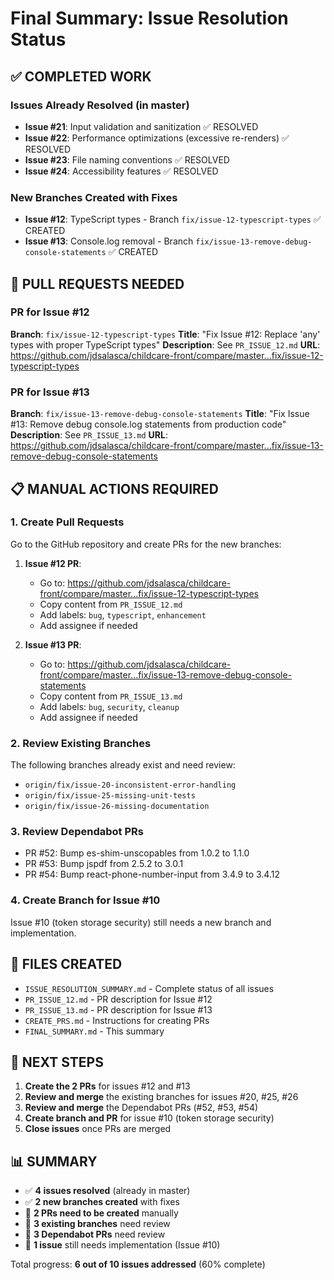 # Final Summary: Issue Resolution Status

## ✅ COMPLETED WORK

### Issues Already Resolved (in master)
- **Issue #21**: Input validation and sanitization ✅ RESOLVED
- **Issue #22**: Performance optimizations (excessive re-renders) ✅ RESOLVED  
- **Issue #23**: File naming conventions ✅ RESOLVED
- **Issue #24**: Accessibility features ✅ RESOLVED

### New Branches Created with Fixes
- **Issue #12**: TypeScript types - Branch `fix/issue-12-typescript-types` ✅ CREATED
- **Issue #13**: Console.log removal - Branch `fix/issue-13-remove-debug-console-statements` ✅ CREATED

## 🔄 PULL REQUESTS NEEDED

### PR for Issue #12
**Branch**: `fix/issue-12-typescript-types`
**Title**: "Fix Issue #12: Replace 'any' types with proper TypeScript types"
**Description**: See `PR_ISSUE_12.md`
**URL**: https://github.com/jdsalasca/childcare-front/compare/master...fix/issue-12-typescript-types

### PR for Issue #13  
**Branch**: `fix/issue-13-remove-debug-console-statements`
**Title**: "Fix Issue #13: Remove debug console.log statements from production code"
**Description**: See `PR_ISSUE_13.md`
**URL**: https://github.com/jdsalasca/childcare-front/compare/master...fix/issue-13-remove-debug-console-statements

## 📋 MANUAL ACTIONS REQUIRED

### 1. Create Pull Requests
Go to the GitHub repository and create PRs for the new branches:

1. **Issue #12 PR**:
   - Go to: https://github.com/jdsalasca/childcare-front/compare/master...fix/issue-12-typescript-types
   - Copy content from `PR_ISSUE_12.md`
   - Add labels: `bug`, `typescript`, `enhancement`
   - Add assignee if needed

2. **Issue #13 PR**:
   - Go to: https://github.com/jdsalasca/childcare-front/compare/master...fix/issue-13-remove-debug-console-statements
   - Copy content from `PR_ISSUE_13.md`
   - Add labels: `bug`, `security`, `cleanup`
   - Add assignee if needed

### 2. Review Existing Branches
The following branches already exist and need review:
- `origin/fix/issue-20-inconsistent-error-handling`
- `origin/fix/issue-25-missing-unit-tests`
- `origin/fix/issue-26-missing-documentation`

### 3. Review Dependabot PRs
- PR #52: Bump es-shim-unscopables from 1.0.2 to 1.1.0
- PR #53: Bump jspdf from 2.5.2 to 3.0.1
- PR #54: Bump react-phone-number-input from 3.4.9 to 3.4.12

### 4. Create Branch for Issue #10
Issue #10 (token storage security) still needs a new branch and implementation.

## 📁 FILES CREATED
- `ISSUE_RESOLUTION_SUMMARY.md` - Complete status of all issues
- `PR_ISSUE_12.md` - PR description for Issue #12
- `PR_ISSUE_13.md` - PR description for Issue #13
- `CREATE_PRS.md` - Instructions for creating PRs
- `FINAL_SUMMARY.md` - This summary

## 🎯 NEXT STEPS

1. **Create the 2 PRs** for issues #12 and #13
2. **Review and merge** the existing branches for issues #20, #25, #26
3. **Review and merge** the Dependabot PRs (#52, #53, #54)
4. **Create branch and PR** for issue #10 (token storage security)
5. **Close issues** once PRs are merged

## 📊 SUMMARY
- ✅ **4 issues resolved** (already in master)
- ✅ **2 new branches created** with fixes
- 🔄 **2 PRs need to be created** manually
- 🔄 **3 existing branches** need review
- 🔄 **3 Dependabot PRs** need review
- 🔧 **1 issue** still needs implementation (Issue #10)

Total progress: **6 out of 10 issues addressed** (60% complete)